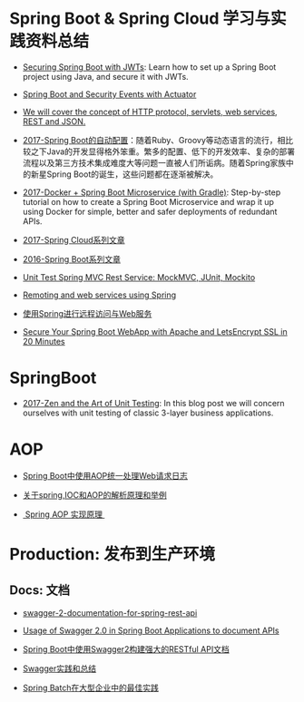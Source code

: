 

# Spring Boot & Spring Cloud 学习与实践资料总结



- [Securing Spring Boot with JWTs](https://auth0.com/blog/securing-spring-boot-with-jwts/): Learn how to set up a Spring Boot project using Java, and secure it with JWTs.

- [Spring Boot and Security Events with Actuator](http://blog.codeleak.pl/2017/03/spring-boot-and-security-events-with-actuator.html)

- [We will cover the concept of HTTP protocol, servlets, web services, REST and JSON.](https://howtotrainyourjava.com/2017/03/09/spring-web-basics/)

- [2017-Spring Boot的自动配置](http://www.tuicool.com/articles/zAfQjy3)：随着Ruby、Groovy等动态语言的流行，相比较之下Java的开发显得格外笨重。繁多的配置、低下的开发效率、复杂的部署流程以及第三方技术集成难度大等问题一直被人们所诟病。随着Spring家族中的新星Spring Boot的诞生，这些问题都在逐渐被解决。

- [2017-Docker + Spring Boot Microservice (with Gradle)](https://parg.co/bhg): Step-by-step tutorial on how to create a Spring Boot Microservice and wrap it up using Docker for simple, better and safer deployments of redundant APIs.


- [2017-Spring Cloud系列文章](http://www.ityouknow.com/spring-cloud) 

- [2016-Spring Boot系列文章](http://www.ityouknow.com/spring-boot) 


- [Unit Test Spring MVC Rest Service: MockMVC, JUnit, Mockito](http://memorynotfound.com/unit-test-spring-mvc-rest-service-junit-mockito/?utm_source=tuicool&utm_medium=referral)

- [Remoting and web services using Spring](http://docs.spring.io/spring/docs/current/spring-framework-reference/html/remoting.html)

- [使用Spring进行远程访问与Web服务](http://www.cnblogs.com/zfc2201/p/3473974.html)
- [Secure Your Spring Boot WebApp with Apache and LetsEncrypt SSL in 20 Minutes](https://stormpath.com/blog/secure-spring-boot-webapp-apache-letsencrypt-ssl)
 


# SpringBoot



- [2017-Zen and the Art of Unit Testing](http://marcin-chwedczuk.github.io/zen-and-the-art-of-unit-testing): In this blog post we will concern ourselves with unit testing of classic 3-layer business applications.



# AOP


- [Spring Boot中使用AOP统一处理Web请求日志](http://blog.didispace.com/springbootaoplog/?utm_source=tuicool&utm_medium=referral)

- [关于spring,IOC和AOP的解析原理和举例](http://blog.sina.com.cn/s/blog_624a352c0101fo9j.html)

- [ Spring AOP 实现原理 ](http://blog.csdn.net/moreevan/article/details/11977115) 


# Production: 发布到生产环境


## Docs: 文档


- [swagger-2-documentation-for-spring-rest-api](http://www.baeldung.com/swagger-2-documentation-for-spring-rest-api)

- [Usage of Swagger 2.0 in Spring Boot Applications to document APIs](http://heidloff.net/article/usage-of-swagger-2-0-in-spring-boot-applications-to-document-apis/) 

- [Spring Boot中使用Swagger2构建强大的RESTful API文档](http://blog.didispace.com/springbootswagger2/)

- [Swagger实践和总结](http://blog.sina.com.cn/s/blog_72ef7bea0102vpu7.html)
- [Spring Batch在大型企业中的最佳实践](http://insights.thoughtworkers.org/spring-batch-best-practices/)


